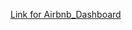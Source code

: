 [Link for Airbnb_Dashboard](https://public.tableau.com/views/Airbnb_17062765186100/AirbnbDashboard?:language=en-US&:sid=&:display_count=n&:origin=viz_share_link)
